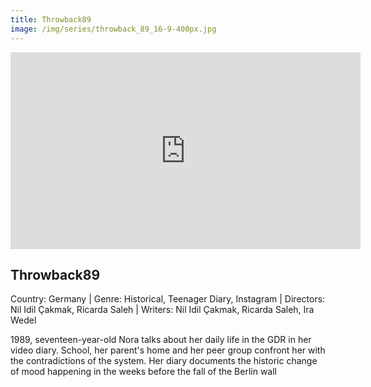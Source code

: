 ```yaml
---
title: Throwback89
image: /img/series/throwback_89_16-9-400px.jpg
---
```

<iframe width="560" height="315" src="https://www.youtube-nocookie.com/embed/eYaBKSWniLo" frameborder="0" allow="accelerometer; autoplay; encrypted-media; gyroscope; picture-in-picture" allowfullscreen></iframe>

## Throwback89
Country: Germany | Genre: Historical, Teenager
Diary, Instagram | Directors: Nil Idil Çakmak, Ricarda Saleh | Writers: Nil Idil Çakmak, Ricarda Saleh, Ira Wedel

1989, seventeen-year-old Nora talks about her daily life in the GDR in her video diary. School, her parent's home and her peer group confront her with the contradictions of the system. Her diary documents the historic change of mood happening in the weeks before the fall of the Berlin wall